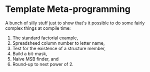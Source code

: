 # Template Meta-programming

A bunch of silly stuff just to show that's it possible to do some fairly complex things at compile time:
1. The standard factorial example,
1. Spreadsheed column number to letter name,
1. Test for the existence of a structure member,
1. Build a bit-mask,
1. Naive MSB finder, and
1. Round-up to next power of 2.
